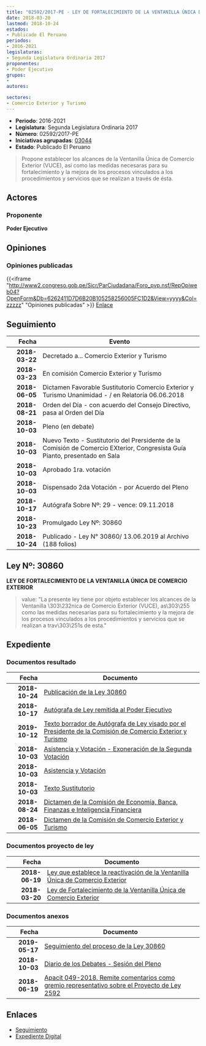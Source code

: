 ```yaml
---
title: "02592/2017-PE - LEY DE FORTALECIMIENTO DE LA VENTANILLA ÚNICA DE COMERCIO EXTERIOR"
date: 2018-03-20
lastmod: 2018-10-24
estados:
- Publicado El Peruano
periodos:
- 2016-2021
legislaturas:
- Segunda Legislatura Ordinaria 2017
proponentes:
- Poder Ejecutivo
grupos:
- 
autores:

sectores:
- Comercio Exterior y Turismo
---
```

- **Periodo**: 2016-2021
- **Legislatura**: Segunda Legislatura Ordinaria 2017
- **Número**: 02592/2017-PE
- **Iniciativas agrupadas**: [03044](../../03000/03044)
- **Estado**: Publicado El Peruano

> Propone establecer los alcances de la Ventanilla Única de Comercio Exterior (VUCE), así como las medidas necesaras para su fortalecimiento y la mejora de los procesos vinculados a los procedimientos y servicios que se realizan a través de ésta.


## Actores

### Proponente

**Poder Ejecutivo**

## Opiniones

### Opiniones publicadas

{{<iframe "http://www2.congreso.gob.pe/Sicr/ParCiudadana/Foro_pvp.nsf/RepOpiweb04?OpenForm&Db=6262411D7D6B20B105258256005FC1D2&View=yyyy&Col=zzzzz" "Opiniones publicadas" >}}
[Enlace](http://www2.congreso.gob.pe/Sicr/ParCiudadana/Foro_pvp.nsf/RepOpiweb04?OpenForm&Db=6262411D7D6B20B105258256005FC1D2&View=yyyy&Col=zzzzz)


## Seguimiento

| Fecha | Evento |
|------:|--------|
| **2018-03-22** | Decretado a... Comercio Exterior y Turismo |
| **2018-03-23** | En comisión Comercio Exterior y Turismo |
| **2018-06-05** | Dictamen Favorable Sustitutorio Comercio Exterior y Turismo Unanimidad - / en Relatoría 06.06.2018 |
| **2018-08-21** | Orden del Día - con acuerdo del Consejo Directivo, pasa al Orden del Día |
| **2018-10-03** | Pleno (en debate) |
| **2018-10-03** | Nuevo Texto - Sustitutorio del Prersidente de la Comisión de Comercio EXterior, Congresista Guía Pianto, presentado en Sala |
| **2018-10-03** | Aprobado 1ra. votación |
| **2018-10-03** | Dispensado 2da Votación - por Acuerdo del Pleno |
| **2018-10-17** | Autógrafa Sobre Nº: 29 - vence: 09.11.2018 |
| **2018-10-23** | Promulgado Ley Nº: 30860 |
| **2018-10-24** | Publicado - Ley N° 30860/ 13.06.2019 al Archivo (188 folios) |

## Ley Nº: 30860

**LEY DE FORTALECIMIENTO DE LA VENTANILLA ÚNICA DE COMERCIO EXTERIOR**

> value: "La presente ley tiene por objeto establecer los alcances de la Ventanilla \303\232nica de Comercio Exterior (VUCE), as\303\255 como las medidas necesarias para su fortalecimiento y la mejora de los procesos vinculados a los procedimientos y servicios que se realizan a trav\303\251s de esta."


## Expediente

### Documentos resultado

| Fecha | Documento |
|------:|-----------|
| **2018-10-24** | [Publicación de la Ley 30860](http://www.leyes.congreso.gob.pe/Documentos/2016_2021/ADLP/Normas_Legales/30860-LEY.pdf) |
| **2018-10-17** | [Autógrafa de Ley remitida al Poder Ejecutivo](http://www.leyes.congreso.gob.pe/Documentos/2016_2021/ADLP/Texto_Aprobado/AU0259220181017.pdf) |
| **2019-10-12** | [Texto borrador de Autógrafa de Ley visado por el Presidente de la Comisión de Comercio Exterior y Turismo](http://www.leyes.congreso.gob.pe/Documentos/2016_2021/Texto_Borrador_de_Autografa/BAU0259220181012.pdf) |
| **2018-10-03** | [Asistencia y Votación - Exoneración de la Segunda Votación](http://www.leyes.congreso.gob.pe/Documentos/2016_2021/Asistencia_y_Votacion/Proyectos_de_Ley/Exoneracion_de_Segunda_Votacion/ESV0259220181003.pdf) |
| **2018-10-03** | [Asistencia y Votación](http://www.leyes.congreso.gob.pe/Documentos/2016_2021/Asistencia_y_Votacion/Proyectos_de_Ley/AV0259220181003.pdf) |
| **2018-10-03** | [Texto Sustitutorio](http://www.leyes.congreso.gob.pe/Documentos/2016_2021/Texto_Sustitutorio/Proyectos_de_Ley/TS0259220181003.pdf) |
| **2018-08-24** | [Dictamen de la Comisión de Economía, Banca, Finanzas e Inteligencia Financiera](http://www.leyes.congreso.gob.pe/Documentos/2016_2021/Dictamenes/Proyectos_de_Ley/03044DC09MAY20180824.pdf) |
| **2018-06-05** | [Dictamen de la Comisión de Comercio Exterior y Turismo](http://www.leyes.congreso.gob.pe/Documentos/2016_2021/Dictamenes/Proyectos_de_Ley/02592DC03MAY20180605.pdf) |

### Documentos proyecto de ley

| Fecha | Documento |
|------:|-----------|
| **2018-06-19** | [Ley que establece la reactivación de la Ventanilla Única de Comercio Exterior](http://www.leyes.congreso.gob.pe/Documentos/2016_2021/Proyectos_de_Ley_y_de_Resoluciones_Legislativas/PL0304420180619..pdf) |
| **2018-03-20** | [Ley de Fortalecimiento de la Ventanilla Única de Comercio Exterior](http://www.leyes.congreso.gob.pe/Documentos/2016_2021/Proyectos_de_Ley_y_de_Resoluciones_Legislativas/PL0259220180320.pdf) |

### Documentos anexos

| Fecha | Documento |
|------:|-----------|
| **2019-05-17** | [Seguimiento del proceso de la Ley 30860](http://www.leyes.congreso.gob.pe/Documentos/2016_2021/Seguimiento_de_Proyectos_de_Ley/02592PL20190517.pdf) |
| **2018-10-03** | [Diario de los Debates - Sesión del Pleno](http://www2.congreso.gob.pe/Sicr/DiarioDebates/Publicad.nsf/SesionesPleno/05256D6E0073DFE90525831C0063738F/$FILE/PLO-2018-8D.pdf) |
| **2018-06-19** | [Apacit 049-2018, Remite comentarios como gremio representativo sobre el Proyecto de Ley 2592](http://www.leyes.congreso.gob.pe/Documentos/2016_2021/Oficios/Otras_Instituciones/APACIT-049-2018.pdf) |

## Enlaces

- [Seguimiento](http://www2.congreso.gob.pe/Sicr/TraDocEstProc/CLProLey2016.nsf/f7fff46988ca05b1052578e100829cc7/c6776ce4f7c0342a05258256006eb17f?OpenDocument)
- [Expediente Digital](http://www2.congreso.gob.pe/Sicr/TraDocEstProc/Expvirt_2011.nsf/visbusqptramdoc1621/02592?opendocument)


